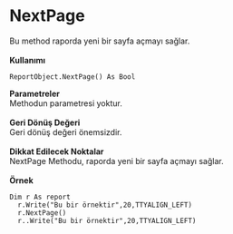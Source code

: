 # NextPage

Bu method raporda yeni bir sayfa açmayı sağlar.\
\
**Kullanımı**

```
ReportObject.NextPage() As Bool
```

**Parametreler**\
Methodun parametresi yoktur.\
\
**Geri Dönüş Değeri**\
Geri dönüş değeri önemsizdir.\
\
**Dikkat Edilecek Noktalar**\
NextPage Methodu, raporda yeni bir sayfa açmayı sağlar.\
\
**Örnek**

```
Dim r As report
  r.Write("Bu bir örnektir",20,TTYALIGN_LEFT)
  r.NextPage()
  r..Write("Bu bir örnektir",20,TTYALIGN_LEFT)
```

